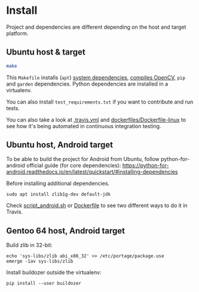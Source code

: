 # Install

Project and dependencies are different depending on the host and target platform.

## Ubuntu host & target
```sh
make
```
This `Makefile` installs (`apt`) [system dependencies](https://kivy.org/docs/installation/installation-linux.html),
[compiles OpenCV](/docs/OpenCV.md), `pip` and `garden` dependencies. Python dependencies are installed in a virtualenv.

You can also install `test_requirements.txt` if you want to contribute and run tests.

You can also take a look at [.travis.yml](.travis.yml) and [dockerfiles/Dockerfile-linux](dockerfiles/Dockerfile-linux) to see how it's being automated in continuous integration testing.

## Ubuntu host, Android target
To be able to build the project for Android from Ubuntu, follow python-for-android official guide (for core dependencies):
https://python-for-android.readthedocs.io/en/latest/quickstart/#installing-dependencies

Before installing additional dependencies.
```
sudo apt install zlib1g-dev default-jdk
```
Check [script_android.sh](/travis/script_android.sh) or [Dockerfile](https://github.com/AndreMiras/PyWallet/blob/feature/ticket37_travis_docker/Dockerfile) to see two different ways to do it in Travis.

## Gentoo 64 host, Android target
Build zlib in 32-bit:
```
echo 'sys-libs/zlib abi_x86_32' >> /etc/portage/package.use
emerge -1av sys-libs/zlib
```
Install buildozer outside the virtualenv:
```
pip install --user buildozer
```
